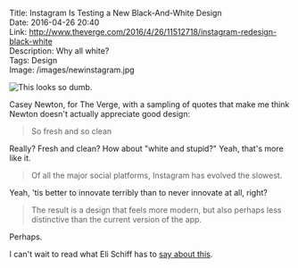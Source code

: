 Title: Instagram Is Testing a New Black-And-White Design  
Date: 2016-04-26 20:40  
Link: http://www.theverge.com/2016/4/26/11512718/instagram-redesign-black-white  
Description: Why all white?  
Tags: Design  
Image: /images/newinstagram.jpg  

![This looks so dumb.][1]
<!-- {class="border" style="width: 500px"} -->

Casey Newton, for The Verge, with a sampling of quotes that make me think Newton doesn't actually appreciate good design:

> So fresh and so clean

Really? Fresh and clean? How about "white and stupid?" Yeah, that's more like it.

> Of all the major social platforms, Instagram has evolved the slowest.

Yeah, 'tis better to innovate terribly than to never innovate at all, right?

> The result is a design that feels more modern, but also perhaps less distinctive than the current version of the app.

Perhaps.

I can't wait to read what Eli Schiff has to [say about this][2].

[1]: /images/newinstagram.jpg "Instagram 2.0 looks like poo"
[2]: http://www.elischiff.com/blog/2016/2/9/social-media-whitewash "Eli's first post on stupid whitewashing of apps"